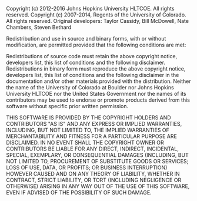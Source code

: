 Copyright (c) 2012-2016 Johns Hopkins University HLTCOE. All rights reserved.
Copyright (c) 2007-2014, Regents of the University of Colorado. All rights reserved.
Original developers: Taylor Cassidy, Bill McDowell, Nate Chambers, Steven Bethard

Redistribution and use in source and binary forms, with or without modification, are permitted provided that the following conditions are met:

Redistributions of source code must retain the above copyright notice, developers list, this list of conditions and the following disclaimer. Redistributions in binary form must reproduce the above copyright notice, developers list, this list of conditions and the following disclaimer in the documentation and/or other materials provided with the distribution. Neither the name of the University of Colorado at Boulder nor Johns Hopkins University HLTCOE nor the United States Government nor the names of its contributors may be used to endorse or promote products derived from this software without specific prior written permission.

THIS SOFTWARE IS PROVIDED BY THE COPYRIGHT HOLDERS AND CONTRIBUTORS "AS IS" AND ANY EXPRESS OR IMPLIED WARRANTIES, INCLUDING, BUT NOT LIMITED TO, THE IMPLIED WARRANTIES OF MERCHANTABILITY AND FITNESS FOR A PARTICULAR PURPOSE ARE DISCLAIMED. IN NO EVENT SHALL THE COPYRIGHT OWNER OR CONTRIBUTORS BE LIABLE FOR ANY DIRECT, INDIRECT, INCIDENTAL, SPECIAL, EXEMPLARY, OR CONSEQUENTIAL DAMAGES (INCLUDING, BUT NOT LIMITED TO, PROCUREMENT OF SUBSTITUTE GOODS OR SERVICES; LOSS OF USE, DATA, OR PROFITS; OR BUSINESS INTERRUPTION) HOWEVER CAUSED AND ON ANY THEORY OF LIABILITY, WHETHER IN CONTRACT, STRICT LIABILITY, OR TORT (INCLUDING NEGLIGENCE OR OTHERWISE) ARISING IN ANY WAY OUT OF THE USE OF THIS SOFTWARE, EVEN IF ADVISED OF THE POSSIBILITY OF SUCH DAMAGE.
